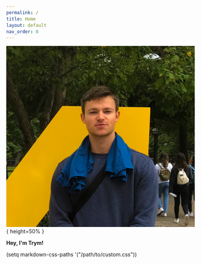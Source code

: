 ```yaml
---
permalink: /
title: Home
layout: default
nav_order: 0
---
```


![Image](/assets/images/trym.png){ height=50% }


**Hey, I'm Trym!**

(setq markdown-css-paths '("/path/to/custom.css"))

